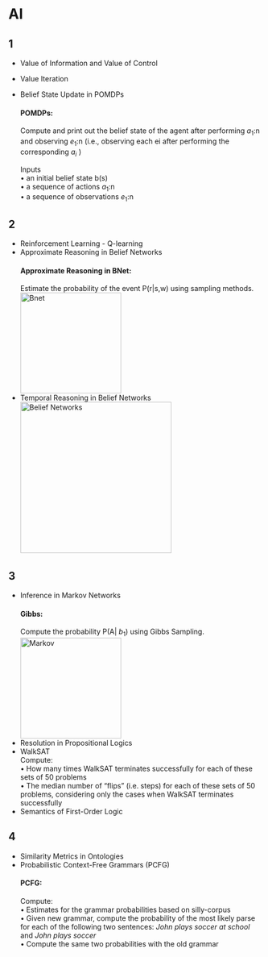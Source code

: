 # AI
## 1
- Value of Information and Value of Control
- Value Iteration
- Belief State Update in POMDPs
  #### POMDPs:
  Compute and print out the belief state of the agent after performing $a_1$:n and observing $e_1$:n 
(i.e., observing each ei after performing the corresponding $a_i$ )

  Inputs <br/>
  • an initial belief state b(s) <br/>
  • a sequence of actions $a_1$:n <br/>
  • a sequence of observations $e_1$:n <br/>

## 2
- Reinforcement Learning - Q-learning
- Approximate Reasoning in Belief Networks
  #### Approximate Reasoning in BNet:
  Estimate the probability of the event P(r|s,w) using sampling methods. <br/>
  <img width="200" alt="Bnet" src="https://user-images.githubusercontent.com/100398733/220796380-26310de8-eecc-48af-80ed-b5020c24f5a6.png">
- Temporal Reasoning in Belief Networks<br/>
  <img width="300" alt="Belief Networks" src="https://user-images.githubusercontent.com/100398733/220799700-c358fac3-af01-4819-a7f7-37058313f7bd.png">

## 3
- Inference in Markov Networks
  #### Gibbs:
    Compute the probability P(A| $b_1$) using Gibbs Sampling. <br/>
    <img width="200" alt="Markov" src="https://user-images.githubusercontent.com/100398733/220796851-59366e61-3f75-4630-b343-e0b75c215c34.png">
- Resolution in Propositional Logics
- WalkSAT <br/>
  Compute: <br/>
    • How many times WalkSAT terminates successfully for each of these sets of 50 problems <br/>
    • The median number of “flips” (i.e. steps) for each of these sets of 50 problems, considering only the cases when WalkSAT terminates successfully
- Semantics of First-Order Logic

## 4
- Similarity Metrics in Ontologies
- Probabilistic Context-Free Grammars (PCFG)
  #### PCFG:
  Compute: <br/>
    • Estimates for the grammar probabilities based on silly-corpus <br/>
    • Given new grammar, compute the probability of the most likely parse for each of the following two sentences: *John plays soccer at school* and *John plays soccer*  <br/>
    • Compute the same two probabilities with the old grammar  <br/>
